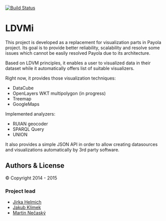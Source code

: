 [![Build Status](https://travis-ci.org/payola/payola-viz.svg?branch=ldvm)](https://travis-ci.org/payola/payola-viz)

LDVMi
==========

This project is developed as a replacement for visualization parts in Payola project. Its goal is to provide better reliability, scalability and resolve some issues which cannot be easily resolved Payola due to its architecture.

Based on LDVM principles, it enables a user to visualized data in their dataset while it automatically offers list of suitable visualizers.

Right now, it provides those visualization techniques:
- DataCube
- OpenLayers WKT multipolygon (in progress)
- Treemap
- GoogleMaps

Implemented analyzers:
- RUIAN geocoder
- SPARQL Query
- UNION

It also provides a simple JSON API in order to allow creating datasources and visualizations automatically by 3rd party software.

## Authors & License

© Copyright 2014 - 2015

### Project lead

- [Jirka Helmich](https://github.com/jirihelmich)
- [Jakub Klímek](https://github.com/jakubklimek)
- [Martin Nečaský](http://www.ksi.mff.cuni.cz/~necasky)
